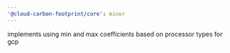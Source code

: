 ```yaml
---
'@cloud-carbon-footprint/core': minor
---
```


implements using min and max coefficients based on processor types for gcp
